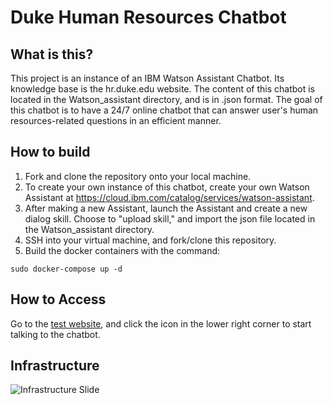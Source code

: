# Duke Human Resources Chatbot 
## What is this?
This project is an instance of an IBM Watson Assistant Chatbot. Its knowledge base is the hr.duke.edu website.
The content of this chatbot is located in the Watson_assistant directory, and is in .json format. The goal of this chatbot
is to have a 24/7 online chatbot that can answer user's human resources-related questions in an efficient manner.
## How to build
1. Fork and clone the repository onto your local machine.
2. To create your own instance of this chatbot, create your own Watson Assistant at https://cloud.ibm.com/catalog/services/watson-assistant. 
3. After making a new Assistant, launch the Assistant and create a new dialog skill. Choose to "upload skill," and import the json file located in the Watson_assistant directory.
4. SSH into your virtual machine, and fork/clone this repository.
5. Build the docker containers with the command:

`sudo docker-compose up -d`

## How to Access
Go to the [test website](https://chatbot-test-01.oit.duke.edu/ "Named link title"), and click the icon in the lower right corner to start talking to the chatbot.

## Infrastructure
![Infrastructure Slide](/Users/emilyhughes/Downloads/Slide1.jpeg)
